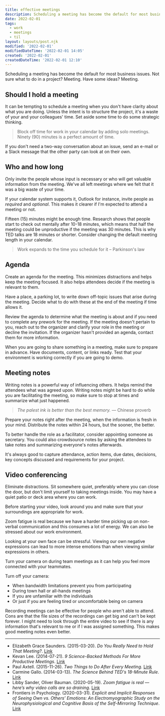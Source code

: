 ```yaml
---
title: effective meetings
description: Scheduling a meeting has become the default for most business issues. Not sure what to do in a project? Meeting. Have some ideas? Meeting.
date: 2022-02-01
tags:
  - work
  - meetings
  - til
layout: layouts/post.njk
modified: '2022-02-01'
modifiedDateTime: '2022-02-01 14:05'
created: '2022-02-01'
createdDateTime: '2022-02-01 12:10'
---
```


Scheduling a meeting has become the default for most business issues. Not sure what to do in a project? Meeting. Have some ideas? Meeting.

## Should I hold a meeting

It can be tempting to schedule a meeting when you don't have clarity about what you are doing. Unless the intent is to structure the project, it's a waste of your and your colleagues' time. Set aside some time to do some strategic thinking.

> Block off time for work in your calendar by adding solo meetings. Ninety (90) minutes is a perfect amount of time.

If you don't need a two-way conversation about an issue, send an e-mail or a Slack message that the other party can look at on their own.

## Who and how long

Only invite the people whose input is necessary or who will get valuable information from the meeting. We've all left meetings where we felt that it was a big waste of your time.

If your calendar system supports it, Outlook for instance, invite people as _required_ and _optional_. This makes it clearer if I'm expected to attend a meeting or not.

Fifteen (15) minutes might be enough time. Research shows that people start to check out mentally after 10-18 minutes, which means that half the meeting could be unproductive if the meeting was 30 minutes. This is why TED talks are 18 minutes or shorter. Consider changing the default meeting length in your calendar.

> Work expands to the time you schedule for it – Parkinson's law

## Agenda

Create an agenda for the meeting. This minimizes distractions and helps keep the meeting focused. It also helps attendees decide if the meeting is relevant to them.

Have a place, a parking lot, to write down off-topic issues that arise during the meeting. Decide what to do with these at the end of the meeting if time allows it.

Review the agenda to determine what the meeting is about and if you need to complete any prework for the meeting. If the meeting doesn't pertain to you, reach out to the organizer and clarify your role in the meeting or decline the invitation. If the organizer hasn't provided an agenda, contact them for more information.

When you are going to share something in a meeting, make sure to prepare in advance. Have documents, content, or links ready. Test that your environment is working correctly if you are going to demo.

## Meeting notes

Writing notes is a powerful way of influencing others. It helps remind the attendees what was agreed upon. Writing notes might be hard to do while you are facilitating the meeting, so make sure to stop at times and summarize what just happened.

> _The palest ink is better than the best memory._ — Chinese proverb

Prepare your notes right after the meeting, when the information is fresh in your mind. Distribute the notes within 24 hours, but the sooner, the better.

To better handle the role as a facilitator, consider appointing someone as secretary. You could also crowdsource notes by asking the attendees to take notes and summarizing everyone's notes afterwards.

It's always good to capture attendance, action items, due dates, decisions, key concepts discussed and requirements for your project.

## Video conferencing

Eliminate distractions. Sit somewhere quiet, preferably where you can close the door, but don't limit yourself to taking meetings inside. You may have a quiet patio or deck area where you can work.

Before starting your video, look around you and make sure that your surroundings are appropriate for work.

Zoom fatigue is real because we have a harder time picking up on non-verbal communication and this consumes a lot of energy. We can also be stressed about our work environment.

Looking at your own face can be stressful. Viewing our own negative expressions can lead to more intense emotions than when viewing similar expressions in others.

Turn your camera on during team meetings as it can help you feel more connected with your teammates.

Turn off your camera:

- When bandwidth limitations prevent you from participating
- During town hall or all-hands meetings
- If you are unfamiliar with the individuals
- Or just if you are feeling tired or uncomfortable being on camera

Recording meetings can be effective for people who aren't able to attend. Cons are that the file sizes of the recordings can get big and can't be kept forever. I might need to look through the entire video to see if there is any information that's relevant to me or if I was assigned something. This makes good meeting notes even better.

---
- Elizabeth Grace Saunders. (2015-03-20). _Do You Really Need to Hold That Meeting?_. [Link](https://hbr.org/2015/03/do-you-really-need-to-hold-that-meeting)
- Kevan Lee. (2014-07-21). _9 Science-Backed Methods For More Productive Meetings_. [Link](https://www.fastcompany.com/3033232/9-science-backed-methods-for-more-productive-meetings)
- Paul Axtell. (2015-11-26). _Two Things to Do After Every Meeting_. [Link](https://hbr.org/2015/11/two-things-to-do-after-every-meeting)
- Carmine Gallo. (2014-03-13). _The Science Behind TED's 18-Minute Rule_. [Link](https://www.linkedin.com/pulse/20140313205730-5711504-the-science-behind-ted-s-18-minute-rule)
- Libby Sander, Oliver Bauman. (2020-05-19). _Zoom fatigue is real — here’s why video calls are so draining_. [Link](https://ideas.ted.com/zoom-fatigue-is-real-heres-why-video-calls-are-so-draining/)
- Frontiers in Psychology. (2020-03-31). _Explicit and Implicit Responses of Seeing Own vs. Others’ Emotions: An Electromyographic Study on the Neurophysiological and Cognitive Basis of the Self-Mirroring Technique_. [Link](https://www.frontiersin.org/articles/10.3389/fpsyg.2020.00433/full)